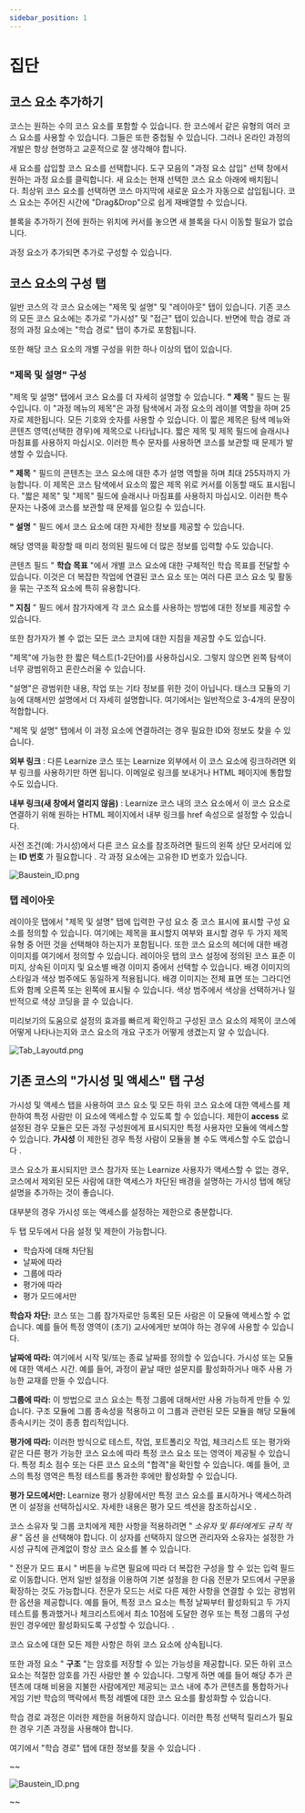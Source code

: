 ```yaml
---
sidebar_position: 1
---
```


# 집단

## 코스 요소 추가하기

코스는 원하는 수의 코스 요소를 포함할 수 있습니다. 한 코스에서 같은 유형의 여러 코스 요소를 사용할 수 있습니다. 그들은 또한 중첩될 수 있습니다. 그러나 온라인 과정의 개발은 항상 현명하고 교훈적으로 잘 생각해야 합니다.

새 요소를 삽입할 코스 요소를 선택합니다. 도구 모음의 "과정 요소 삽입" 선택 창에서 원하는 과정 요소를 클릭합니다. 새 요소는 현재 선택한 코스 요소 아래에 배치됩니다. 최상위 코스 요소를 선택하면 코스 마지막에 새로운 요소가 자동으로 삽입됩니다. 코스 요소는 주어진 시간에 "Drag&Drop"으로 쉽게 재배열할 수 있습니다.

블록을 추가하기 전에 원하는 위치에 커서를 놓으면 새 블록을 다시 이동할 필요가 없습니다.

과정 요소가 추가되면 추가로 구성할 수 있습니다.

## 코스 요소의 구성 탭

일반 코스의 각 코스 요소에는 "제목 및 설명" 및 "레이아웃" 탭이 있습니다. 기존 코스의 모든 코스 요소에는 추가로 "가시성" 및 "접근" 탭이 있습니다. 반면에 학습 경로 과정의 과정 요소에는 "학습 경로" 탭이 추가로 포함됩니다.

또한 해당 코스 요소의 개별 구성을 위한 하나 이상의 탭이 있습니다.

### "제목 및 설명" 구성

"제목 및 설명" 탭에서 코스 요소를 더 자세히 설명할 수 있습니다. **" 제목** " 필드 는 필수입니다. 이 "과정 메뉴의 제목"은 과정 탐색에서 과정 요소의 레이블 역할을 하며 25자로 제한됩니다. 모든 기호와 숫자를 사용할 수 있습니다. 이 짧은 제목은 탐색 메뉴와 콘텐츠 영역(선택한 경우)에 제목으로 나타납니다. 짧은 제목 및 제목 필드에 슬래시나 마침표를 사용하지 마십시오. 이러한 특수 문자를 사용하면 코스를 보관할 때 문제가 발생할 수 있습니다.

**" 제목** " 필드의 콘텐츠는 코스 요소에 대한 추가 설명 역할을 하며 최대 255자까지 가능합니다. 이 제목은 코스 탐색에서 요소의 짧은 제목 위로 커서를 이동할 때도 표시됩니다. "짧은 제목" 및 "제목" 필드에 슬래시나 마침표를 사용하지 마십시오. 이러한 특수 문자는 나중에 코스를 보관할 때 문제를 일으킬 수 있습니다.

**" 설명** " 필드 에서 코스 요소에 대한 자세한 정보를 제공할 수 있습니다.

해당 영역을 확장할 때 미리 정의된 필드에 더 많은 정보를 입력할 수도 있습니다.

콘텐츠 필드 " **학습 목표** "에서 개별 코스 요소에 대한 구체적인 학습 목표를 전달할 수 있습니다. 이것은 더 복잡한 작업에 연결된 코스 요소 또는 여러 다른 코스 요소 및 활동을 묶는 구조적 요소에 특히 유용합니다.

**" 지침** " 필드 에서 참가자에게 각 코스 요소를 사용하는 방법에 대한 정보를 제공할 수 있습니다.

또한 참가자가 볼 수 없는 모든 코스 코치에 대한 지침을 제공할 수도 있습니다.

"제목"에 가능한 한 짧은 텍스트(1-2단어)를 사용하십시오. 그렇지 않으면 왼쪽 탐색이 너무 광범위하고 혼란스러울 수 있습니다.

"설명"은 광범위한 내용, 작업 또는 기타 정보를 위한 것이 아닙니다. 태스크 모듈의 기능에 대해서만 설명에서 더 자세히 설명합니다. 여기에서는 일반적으로 3-4개의 문장이 적합합니다.

"제목 및 설명" 탭에서 이 과정 요소에 연결하려는 경우 필요한 ID와 정보도 찾을 수 있습니다.


**외부 링크** : 다른 Learnize 코스 또는 Learnize 외부에서 이 코스 요소에 링크하려면 외부 링크를 사용하기만 하면 됩니다. 이메일로 링크를 보내거나 HTML 페이지에 통합할 수도 있습니다.

**내부 링크(새 창에서 열리지 않음)** : Learnize 코스 내의 코스 요소에서 이 코스 요소로 연결하기 위해 원하는 HTML 페이지에서 내부 링크를 href 속성으로 설정할 수 있습니다.

사전 조건(예: 가시성)에서 다른 코스 요소를 참조하려면 필드의 왼쪽 상단 모서리에 있는 **ID 번호** 가 필요합니다 . 각 과정 요소에는 고유한 ID 번호가 있습니다.

![Baustein_ID.png](/img/course_create/Baustein_ID.png)

### 탭 레이아웃

레이아웃 탭에서 "제목 및 설명" 탭에 입력한 구성 요소 중 코스 표시에 표시할 구성 요소를 정의할 수 있습니다. 여기에는 제목을 표시할지 여부와 표시할 경우 두 가지 제목 유형 중 어떤 것을 선택해야 하는지가 포함됩니다. 또한 코스 요소의 헤더에 대한 배경 이미지를 여기에서 정의할 수 있습니다. 레이아웃 탭의 코스 설정에 정의된 코스 표준 이미지, 상속된 이미지 및 요소별 배경 이미지 중에서 선택할 수 있습니다. 배경 이미지의 스타일과 색상 범주에도 동일하게 적용됩니다. 배경 이미지는 전체 표면 또는 그라디언트와 함께 오른쪽 또는 왼쪽에 표시될 수 있습니다. 색상 범주에서 색상을 선택하거나 일반적으로 색상 코딩을 끌 수 있습니다.

미리보기의 도움으로 설정의 효과를 빠르게 확인하고 구성된 코스 요소의 제목이 코스에 어떻게 나타나는지와 코스 요소의 개요 구조가 어떻게 생겼는지 알 수 있습니다.

![Tab_Layoutd.png](/img/course_create/Tab_Layoutd.png)

## 기존 코스의 "가시성 및 액세스" 탭 구성

가시성 및 액세스 탭을 사용하여 코스 요소 및 모든 하위 코스 요소에 대한 액세스를 제한하여 특정 사람만 이 요소에 액세스할 수 있도록 할 수 있습니다. 제한이 **access** 로 설정된 경우 모듈은 모든 과정 구성원에게 표시되지만 특정 사용자만 모듈에 액세스할 수 있습니다. **가시성** 이 제한된 경우 특정 사람이 모듈을 볼 수도 액세스할 수도 없습니다 .

코스 요소가 표시되지만 코스 참가자 또는 Learnize 사용자가 액세스할 수 없는 경우, 코스에서 제외된 모든 사람에 대한 액세스가 차단된 배경을 설명하는 가시성 탭에 해당 설명을 추가하는 것이 좋습니다.

대부분의 경우 가시성 또는 액세스를 설정하는 제한으로 충분합니다.

두 탭 모두에서 다음 설정 및 제한이 가능합니다.

- 학습자에 대해 차단됨
- 날짜에 따라
- 그룹에 따라
- 평가에 따라
- 평가 모드에서만

**학습자 차단:** 코스 또는 그룹 참가자로만 등록된 모든 사람은 이 모듈에 액세스할 수 없습니다. 예를 들어 특정 영역이 (초기) 교사에게만 보여야 하는 경우에 사용할 수 있습니다.

**날짜에 따라:** 여기에서 시작 및/또는 종료 날짜를 정의할 수 있습니다. 가시성 또는 모듈에 대한 액세스 시간. 예를 들어, 과정이 끝날 때만 설문지를 활성화하거나 매주 사용 가능한 교재를 만들 수 있습니다.

**그룹에 따라:** 이 방법으로 코스 요소는 특정 그룹에 대해서만 사용 가능하게 만들 수 있습니다. 구조 모듈에 그룹 종속성을 적용하고 이 그룹과 관련된 모든 모듈을 해당 모듈에 종속시키는 것이 종종 합리적입니다.

**평가에 따라:** 이러한 방식으로 테스트, 작업, 포트폴리오 작업, 체크리스트 또는 평가와 같은 다른 평가 가능한 코스 요소에 따라 특정 코스 요소 또는 영역이 제공될 수 있습니다. 특정 최소 점수 또는 다른 코스 요소의 "합격"을 확인할 수 있습니다. 예를 들어, 코스의 특정 영역은 특정 테스트를 통과한 후에만 활성화할 수 있습니다.

**평가 모드에서만:** Learnize 평가 상황에서만 특정 코스 요소를 표시하거나 액세스하려면 이 설정을 선택하십시오. 자세한 내용은 평가 모드 섹션을 참조하십시오 .

코스 소유자 및 그룹 코치에게 제한 사항을 적용하려면 " *소유자 및 튜터에게도 규칙 적용* " 옵션 을 선택해야 합니다. 이 상자를 선택하지 않으면 관리자와 소유자는 설정한 가시성 규칙에 관계없이 항상 코스 요소를 볼 수 있습니다.

" 전문가 모드 표시 " 버튼을 누르면 필요에 따라 더 복잡한 구성을 할 수 있는 입력 필드로 이동합니다. 먼저 일반 설정을 이용하여 기본 설정을 한 다음 전문가 모드에서 구문을 확장하는 것도 가능합니다. 전문가 모드는 서로 다른 제한 사항을 연결할 수 있는 광범위한 옵션을 제공합니다. 예를 들어, 특정 코스 요소는 특정 날짜부터 활성화되고 두 가지 테스트를 통과했거나 체크리스트에서 최소 10점에 도달한 경우 또는 특정 그룹의 구성원인 경우에만 활성화되도록 구성할 수 있습니다. .

코스 요소에 대한 모든 제한 사항은 하위 코스 요소에 상속됩니다.

또한 과정 요소 " **구조** "는 암호를 저장할 수 있는 가능성을 제공합니다. 모든 하위 코스 요소는 적절한 암호를 가진 사람만 볼 수 있습니다. 그렇게 하면 예를 들어 해당 추가 콘텐츠에 대해 비용을 지불한 사람에게만 제공되는 코스 내에 추가 콘텐츠를 통합하거나 게임 기반 학습의 맥락에서 특정 레벨에 대한 코스 요소를 활성화할 수 있습니다.

학습 경로 과정은 이러한 제한을 허용하지 않습니다. 이러한 특정 선택적 릴리스가 필요한 경우 기존 과정을 사용해야 합니다.

여기에서 "학습 경로" 탭에 대한 정보를 찾을 수 있습니다 .

~~

![Baustein_ID.png](/img/course_create/Baustein_ID.png)

~~